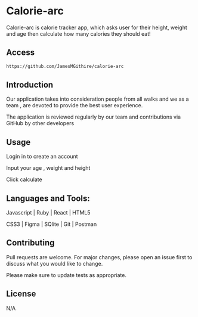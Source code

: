 # Calorie-arc

Calorie-arc is  calorie tracker app, which asks user for their height, weight and age then calculate how many calories they should eat!

## Access

```bash
https://github.com/JamesMGithire/calorie-arc
```
## Introduction

Our application takes into consideration people from all walks and we as a team ,  are devoted to provide the best user experience.

The application is reviewed regularly by our team and contributions via GitHub by other developers

## Usage

Login in to create an account 

Input your age , weight and height

Click calculate

## Languages and Tools:

Javascript | Ruby | React | HTML5

CSS3 | Figma | SQlite | Git | Postman


## Contributing

Pull requests are welcome. For major changes, please open an issue first
to discuss what you would like to change.

Please make sure to update tests as appropriate.

## License
N/A